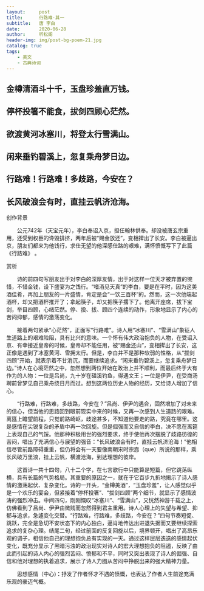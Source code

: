 ```yaml
---
layout:     post
title:      行路难·其一
subtitle:   唐 李白
date:       2020-06-28
author:     听松阁
header-img: img/post-bg-poem-21.jpg
catalog: true
tags:
    - 美文
    - 古典诗词
---
```


## 金樽清酒斗十千，玉盘珍羞直万钱。

## 停杯投箸不能食，拔剑四顾心茫然。

## 欲渡黄河冰塞川，将登太行雪满山。

## 闲来垂钓碧溪上，忽复乘舟梦日边。

## 行路难！行路难！多歧路，今安在？

## 长风破浪会有时，直挂云帆济沧海。





创作背景

　　公元742年（天宝元年），李白奉诏入京，担任翰林供奉。却没被唐玄宗重用，还受到权臣的谗毁排挤，两年后被“赐金放还”，变相撵出了长安。李白被逼出京，朋友们都来为他饯行，求仕无望的他深感仕路的艰难，满怀愤慨写下了此篇《行路难》 。





赏析



　　诗的前四句写朋友出于对李白的深厚友情，出于对这样一位天才被弃置的惋惜，不惜金钱，设下盛宴为之饯行。“嗜酒见天真”的李白，要是在平时，因为这美酒佳肴，再加上朋友的一片盛情，肯定是会“一饮三百杯”的。然而，这一次他端起酒杯，却又把酒杯推开了；拿起筷子，却又把筷子撂下了。他离开座席，拔下宝剑，举目四顾，心绪茫然。停、投、拔、顾四个连续的动作，形象地显示了内心的苦闷抑郁，感情的激荡变化。



　　接着两句紧承“心茫然”，正面写“行路难”。诗人用“冰塞川”、“雪满山”象征人生道路上的艰难险阻，具有比兴的意味。一个怀有伟大政治抱负的人物，在受诏入京、有幸接近皇帝的时候，皇帝却不能任用，被“赐金还山”，变相撵出了长安，这正像是遇到了冰塞黄河、雪拥太行。但是，李白并不是那种软弱的性格，从“拔剑四顾”开始，就表示着不甘消沉，而要继续追求。“闲来垂钓碧溪上，忽复乘舟梦日边。”诗人在心境茫然之中，忽然想到两位开始在政治上并不顺利，而最后终于大有作为的人物：一位是吕尚，九十岁在磻溪钓鱼，得遇文王；一位是伊尹，在受商汤聘前曾梦见自己乘舟绕日月而过。想到这两位历史人物的经历，又给诗人增加了信心。



　　“行路难，行路难，多歧路，今安在？”吕尚、伊尹的遇合，固然增加了对未来的信心，但当他的思路回到眼前现实中来的时候，又再一次感到人生道路的艰难。离筵上瞻望前程，只觉前路崎岖，歧途甚多，不知道他要走的路，究竟在哪里。这是感情在尖锐复杂的矛盾中再一次回旋。但是倔强而又自信的李白，决不愿在离筵上表现自己的气馁。他那种积极用世的强烈要求，终于使他再次摆脱了歧路彷徨的苦闷，唱出了充满信心与展望的强音：“长风破浪会有时，直挂云帆济沧海！”他相信尽管前路障碍重重，但仍将会有一天要像南朝宋时宗悫（que）所说的那样，乘长风破万里浪，挂上云帆，横渡沧海，到达理想的彼岸。



　　这首诗一共十四句，八十二个字，在七言歌行中只能算是短篇，但它跳荡纵横，具有长篇的气势格局。其重要的原因之一，就在于它百步九折地揭示了诗人感情的激荡起伏、复杂变化。诗的一开头，“金樽美酒”，“玉盘珍羞”，让人感觉似乎是一个欢乐的宴会，但紧接着“停杯投箸”、“拔剑四顾”两个细节，就显示了感情波涛的强烈冲击。中间四句，刚刚慨叹“冰塞川”、“雪满山”，又恍然神游千载之上，仿佛看到了吕尚、伊尹由微贱而忽然得到君主重用。诗人心理上的失望与希望、抑郁与追求，急遽变化交替。“行路难，行路难，多歧路，今安在？”四句节奏短促、跳跃，完全是急切不安状态下的内心独白，逼肖地传达出进退失据而又要继续探索追求的复杂心理。结尾二句，经过前面的反复回旋以后，境界顿开，唱出了高昂乐观的调子，相信他自己的理想抱负总有实现的一天。通过这样层层迭迭的感情起伏变化，既充分显示了黑暗污浊的政治现实对诗人的宏大理想抱负的阻遏，反映了由此而引起的诗人内心的强烈苦闷、愤郁和不平，同时又突出表现了诗人的倔强、自信和他对理想的执着追求，展示了诗人力图从苦闷中挣脱出来的强大精神力量。



　　思想感情（中心)：抒发了作者怀才不遇的愤慨，也表达了作者人生前途充满乐观的豪迈气概。
